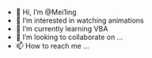 - 👋 Hi, I’m @Mei1ing
- 👀 I’m interested in watching animations
- 🌱 I’m currently learning VBA
- 💞️ I’m looking to collaborate on ...
- 📫 How to reach me ...

<!---
Mei1ing/Mei1ing is a ✨ special ✨ repository because its `README.md` (this file) appears on your GitHub profile.
You can click the Preview link to take a look at your changes.
--->
